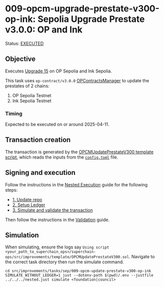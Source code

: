 # 009-opcm-upgrade-prestate-v300-op-ink: Sepolia Upgrade Prestate v3.0.0: OP and Ink

Status: [EXECUTED](https://sepolia.etherscan.io/tx/0x659ca2fe3231cdda8657ff4e0bc11f7dfd7345413d4f854d3a53c5036fce3732)

## Objective

Executes [Upgrade 15](https://gov.optimism.io/t/upgrade-proposal-15-isthmus-hard-fork/9804) on OP Sepolia and Ink Sepolia.

This task uses `op-contract/v3.0.0` [OPContractsManager](https://github.com/ethereum-optimism/optimism/blob/op-contracts/v3.0.0-rc.2/packages/contracts-bedrock/src/L1/OPContractsManager.sol) to update the prestates of 2 chains:

1. OP Sepolia Testnet
2. Ink Sepolia Testnet

### Timing

Expected to be executed on or around 2025-04-11.

## Transaction creation

The transaction is generated by the [OPCMUpdatePrestateV300 template script](../../../template/OPCMUpdatePrestateV300.sol),
which reads the inputs from the [`config.toml`](./config.toml) file.

## Signing and execution

Follow the instructions in the [Nested Execution](../../../NESTED.md) guide for the following steps:

- [1. Update repo](../../../NESTED.md#1-update-repo)
- [2. Setup Ledger](../../../NESTED.md#2-setup-ledger)
- [3. Simulate and validate the transaction](../../../NESTED.md#3-simulate-and-validate-the-transaction)

Then follow the instructions in the [Validation](./VALIDATION.md) guide.

## Simulation

When simulating, ensure the logs say `Using script <your_path_to_superchain_ops>/superchain-ops/src/improvements/template/OPCMUpdatePrestateV300.sol`.
Navigate to the correct task directory then run the simulate command.
```
cd src/improvements/tasks/sep/009-opcm-update-prestate-v300-op-ink
SIMULATE_WITHOUT_LEDGER=1 just --dotenv-path $(pwd)/.env --justfile ../../../nested.just simulate <foundation|council>
```
